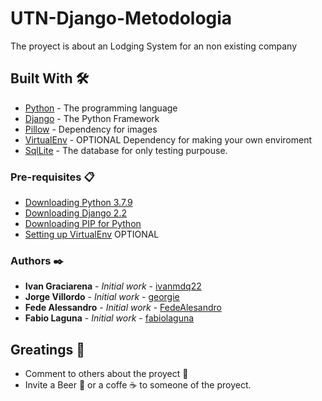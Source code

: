 # UTN-Django-Metodologia
The proyect is about an Lodging System for an non existing company
## Built With 🛠️

* [Python](https://www.python.org/) - The programming language
* [Django](https://www.djangoproject.com/) - The Python Framework 
* [Pillow](https://pillow.readthedocs.io/en/stable/) - Dependency for images
* [VirtualEnv](https://virtualenv.pypa.io/en/latest/) - OPTIONAL Dependency for making your own enviroment
* [SqlLite](https://www.sqlite.org/index.html) - The database for only testing purpouse.

### Pre-requisites 📋

* [Downloading Python 3.7.9](https://www.oracle.com/ar/java/technologies/javase/javase-jdk8-downloads.html)
* [Downloading Django 2.2](https://mkyong.com/maven/how-to-install-maven-in-windows)
* [Downloading PIP for Python](https://www.digitalocean.com/community/tutorials/how-to-install-the-django-web-framework-on-ubuntu-20-04)
* [Setting up VirtualEnv](https://virtualenv.pypa.io/en/latest/installation.html) OPTIONAL

### Authors ✒️

* **Ivan Graciarena** - *Initial work* - [ivanmdq22](https://github.com/IGraciarena)
* **Jorge Villordo** - *Initial work* - [georgie](https://github.com/villordo)
* **Fede Alessandro** - *Initial work* - [FedeAlesandro](https://github.com/FedeAlesandro)
* **Fabio Laguna** - *Initial work* - [fabiolaguna](https://github.com/fabiolaguna)

## Greatings 🎁

* Comment to others about the proyect 📢
* Invite a Beer 🍺 or a coffe ☕ to someone of the proyect. 
